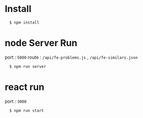 # Install

```bash
  $ npm install
```

# node Server Run
port : `5000`
route : `/api/fe-problems.js` , `/api/fe-similars.json`
```bash
  $ npm run server
```

# react run
port : `3000`
```bash
  $ npm run start
```
